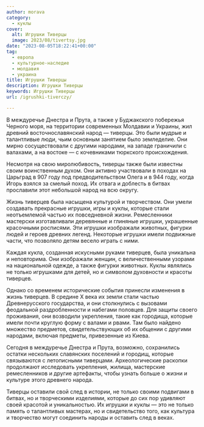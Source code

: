 ```yaml
---
author: morava
category:
  - куклы
cover:
  alt: Игрушки Тиверцы
  image: 2023/08/tivertsy.jpg
date: "2023-08-05T18:22:41+00:00"
tag:
  - европа
  - культурное-наследие
  - молдавия
  - украина
title: Игрушки Тиверцы
description: Игрушки Тиверцы
keywords: Игрушки Тиверцы
url: /igrushki-tiverczy/

---
```

В междуречье Днестра и Прута, а также у Буджакского побережья Черного моря, на территории современных Молдавии и Украины, жил древний восточнославянский народ — тиверцы. Это были мудрые и талантливые люди, чьим основным занятием было земледелие. Они мирно сосуществовали с другими народами, на западе граничили с валахами, а на востоке — с кочевниками тюркского происхождения.

Несмотря на свою миролюбивость, тиверцы также были известны своим воинственным духом. Они активно участвовали в походах на Царьград в 907 году под предводительством Олега и в 944 году, когда Игорь взялся за смелый поход. Их отвага и доблесть в битвах прославили этот небольшой народ на всю округу.

Жизнь тиверцев была насыщена культурой и творчеством. Они умели создавать прекрасные игрушки, игры и куклы, которые стали неотъемлемой частью их повседневной жизни. Ремесленники мастерски изготавливали деревянные и глиняные игрушки, украшенные красочными росписями. Эти игрушки изображали животных, фигурки людей и героев древних легенд. Некоторые игрушки имели подвижные части, что позволяло детям весело играть с ними.

Каждая кукла, созданная искусными руками тиверцев, была уникальна и неповторима. Они изображали женщин, с величественными узорами на национальной одежде, а также фигурки животных. Куклы являлись не только игрушками для детей, но и символом духовности и красоты тиверцев.

Однако со временем исторические события принесли изменения в жизнь тиверцев. В средине X века их земли стали частью Древнерусского государства, и они столкнулись с вызовами феодальной раздробленности и набегами половцев. Для защиты своего проживания, они возводили укрепления, такие как городища, которые имели почти круглую форму с валами и рвами. Там было найдено множество предметов, свидетельствующих об их общении с другими народами, включая предметы, привезенные из Киева.

Сегодня в междуречье Днестра и Прута, возможно, сохранились остатки нескольких славянских поселений и городищ, которые связываются с летописными тиверцами. Археологические раскопки продолжают исследовать укрепления, жилища, мастерские ремесленников и другие артефакты, чтобы узнать больше о жизни и культуре этого древнего народа.

Тиверцы оставили свой след в истории, не только своими подвигами в битвах, но и творческими изделиями, которые до сих пор удивляют своей красотой и уникальностью. Их игрушки и куклы — это не только память о талантливых мастерах, но и свидетельство того, как культура и творчество могут соединить народы и оставить след в веках.
